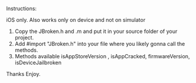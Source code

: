 Instructions:

iOS only. Also works only on device and not on simulator  


1) Copy the JBroken.h and .m and put it in your source folder of your project.
2) Add #import "JBroken.h" into your file where you likely gonna call the methods.
3) Methods available isAppStoreVersion , isAppCracked, firmwareVersion, isDeviceJailbroken

Thanks
Enjoy.